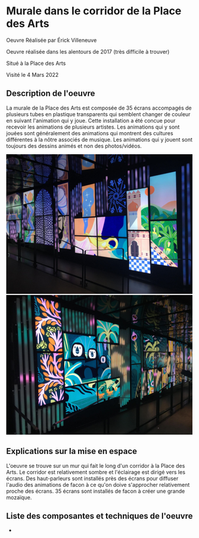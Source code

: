 # Murale dans le corridor de la Place des Arts

Oeuvre Réalisée par Érick Villeneuve

Oeuvre réalisée dans les alentours de 2017 (très difficile à trouver)

Situé à la Place des Arts

Visité le 4 Mars 2022

## Description de l'oeuvre

La murale de la Place des Arts est composée de 35 écrans accompagés de plusieurs tubes en plastique transparents qui semblent changer de couleur en suivant l'animation qui y joue. Cette installation a été concue pour recevoir les animations de plusieurs artistes. Les animations qui y sont jouées sont généralement des animations qui montrent des cultures différentes à la nôtre associés de musique. Les animations qui y jouent sont toujours des dessins animés et non des photos/vidéos.  

<img src="media/Expo6.jpg" style="width: 500px;"></img>
<img src="media/Expo5.jpg" style="width: 500px;"></img>

## Explications sur la mise en espace

L'oeuvre se trouve sur un mur qui fait le long d'un corridor à la Place des Arts. Le corridor est relativement sombre et l'éclairage est dirigé vers les écrans. Des haut-parleurs sont installés près des écrans pour diffuser l'audio des animations de facon à ce qu'on doive s'approcher relativement proche des écrans. 35 écrans sont installés de facon à créer une grande mozaïque.

## Liste des composantes et techniques de l'oeuvre

- 
